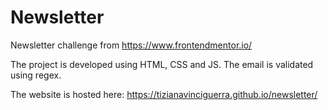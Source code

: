 # Newsletter
Newsletter challenge from https://www.frontendmentor.io/

The project is developed using HTML, CSS and JS.
The email is validated using regex.

The website is hosted here: https://tizianavinciguerra.github.io/newsletter/
